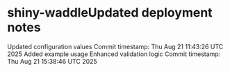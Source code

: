 # shiny-waddleUpdated deployment notes
Updated configuration values
Commit timestamp: Thu Aug 21 11:43:26 UTC 2025
Added example usage
Enhanced validation logic
Commit timestamp: Thu Aug 21 15:38:46 UTC 2025
